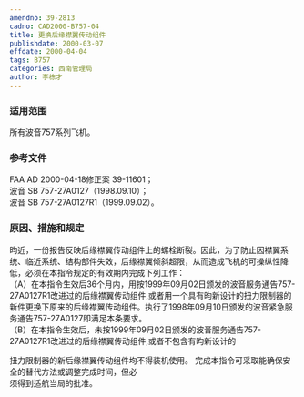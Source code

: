```yaml
---
amendno: 39-2813  
cadno: CAD2000-B757-04  
title: 更换后缘襟翼传动组件  
publishdate: 2000-03-07  
effdate: 2000-04-04  
tags: B757  
categories: 西南管理局  
author: 李栋才  
---
```

  
### 适用范围  
所有波音757系列飞机。  
  
<!--more-->  
### 参考文件  
FAA AD 2000-04-18修正案 39-11601；  
波音 SB 757-27A0127（1998.09.10）；  
波音 SB 757-27A0127R1（1999.09.02）。  
  
### 原因、措施和规定  
昀近，一份报告反映后缘襟翼传动组件上的螺栓断裂。因此，为了防止因襟翼系统、临近系统、结构部件失效，后缘襟翼倾斜超限，从而造成飞机的可操纵性降低，必须在本指令规定的有效期内完成下列工作：  
（A）在本指令生效后36个月内，用按1999年09月02日颁发的波音服务通告757-27A0127R1改进过的后缘襟翼传动组件,或者用一个具有昀新设计的扭力限制器的新件更换下原来的后缘襟翼传动组件。执行了1998年09月10日颁发的波音紧急服务通告757-27A0127即满足本条要求。  
（B）在本指令生效后，未按1999年09月02日颁发的波音服务通告757-27A0127R1改进过的后缘襟翼传动组件,或者不包含有昀新设计的  
  
  
扭力限制器的新后缘襟翼传动组件均不得装机使用。 完成本指令可采取能确保安全的替代方法或调整完成时间，但必  
须得到适航当局的批准。  
